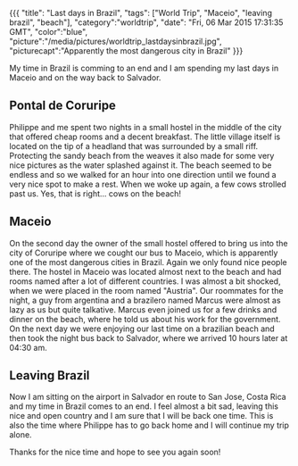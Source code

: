 {{{
  "title": "Last days in Brazil",
  "tags": ["World Trip", "Maceio", "leaving brazil", "beach"],
  "category":"worldtrip",
  "date": "Fri, 06 Mar 2015 17:31:35 GMT",
  "color":"blue",
  "picture":"/media/pictures/worldtrip_lastdaysinbrazil.jpg",
  "picturecapt":"Apparently the most dangerous city in Brazil"
}}}

My time in Brazil is comming to an end and I am spending my last days in Maceio and on the way back to Salvador.
<!--more-->
## Pontal de Coruripe
Philippe and me spent two nights in a small hostel in the middle of the city that offered cheap rooms and a decent breakfast.
The little village itself is located on the tip of a headland that was surrounded by a small riff. Protecting the sandy beach
from the weaves it also made for some very nice pictures as the water splashed against it. The beach seemed to be endless and
so we walked for an hour into one direction until we found a very nice spot to make a rest. When we woke up again, a few cows
strolled past us. Yes, that is right... cows on the beach!

## Maceio
On the second day the owner of the small hostel offered to bring us into the city of Coruripe where we cought our bus to Maceio,
which is apparently one of the most dangerous cities in Brazil. Again we only found nice people there. The hostel in Maceio was
located almost next to the beach and had rooms named after a lot of different countries. I was almost a bit shocked, when we were
placed in the room named "Austria". Our roommates for the night, a guy from argentina and a brazilero named Marcus were almost as
lazy as us but quite talkative. Marcus even joined us for a few drinks and dinner on the beach, where he told us about his work
for the government.
On the next day we were enjoying our last time on a brazilian beach and then took the night bus back to Salvador, where we arrived
10 hours later at 04:30 am.

## Leaving Brazil
Now I am sitting on the airport in Salvador en route to San Jose, Costa Rica and my time in Brazil comes to an end. I feel almost
a bit sad, leaving this nice and open country and I am sure that I will be back one time. This is also the time where Philippe has
to go back home and I will continue my trip alone.

Thanks for the nice time and hope to see you again soon!

<!--gallery:media/pictures/lastdaysinbrazil-->

